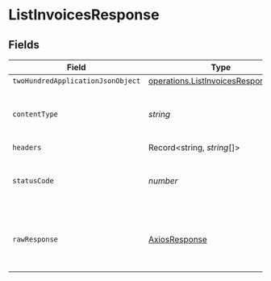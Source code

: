 # ListInvoicesResponse


## Fields

| Field                                                                                      | Type                                                                                       | Required                                                                                   | Description                                                                                |
| ------------------------------------------------------------------------------------------ | ------------------------------------------------------------------------------------------ | ------------------------------------------------------------------------------------------ | ------------------------------------------------------------------------------------------ |
| `twoHundredApplicationJsonObject`                                                          | [operations.ListInvoicesResponseBody](../../models/operations/listinvoicesresponsebody.md) | :heavy_minus_sign:                                                                         | OK                                                                                         |
| `contentType`                                                                              | *string*                                                                                   | :heavy_check_mark:                                                                         | HTTP response content type for this operation                                              |
| `headers`                                                                                  | Record<string, *string*[]>                                                                 | :heavy_minus_sign:                                                                         | N/A                                                                                        |
| `statusCode`                                                                               | *number*                                                                                   | :heavy_check_mark:                                                                         | HTTP response status code for this operation                                               |
| `rawResponse`                                                                              | [AxiosResponse](https://axios-http.com/docs/res_schema)                                    | :heavy_minus_sign:                                                                         | Raw HTTP response; suitable for custom response parsing                                    |